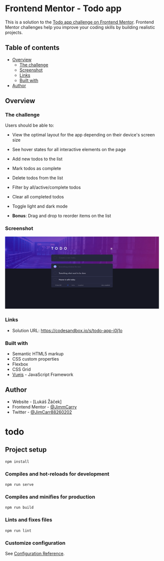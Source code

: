 # Frontend Mentor - Todo app

This is a solution to the [Todo app challenge on Frontend Mentor](https://www.frontendmentor.io/challenges/todo-app-Su1_KokOW). Frontend Mentor challenges help you improve your coding skills by building realistic projects. 

## Table of contents

- [Overview](#overview)
  - [The challenge](#the-challenge)
  - [Screenshot](#screenshot)
  - [Links](#links)
  - [Built with](#built-with)
- [Author](#author)

## Overview

### The challenge

Users should be able to:

- View the optimal layout for the app depending on their device's screen size
- See hover states for all interactive elements on the page
- Add new todos to the list
- Mark todos as complete
- Delete todos from the list
- Filter by all/active/complete todos
- Clear all completed todos
- Toggle light and dark mode

- **Bonus**: Drag and drop to reorder items on the list

### Screenshot

![Design preview for the FAQ accordion card solution coding challenge](./design/015.png)

### Links

- Solution URL: https://codesandbox.io/s/todo-app-i0j1o

### Built with

- Semantic HTML5 markup
- CSS custom properties
- Flexbox
- CSS Grid
- [Vuejs](https://v3.vuejs.org/) - JavaScript Framework

## Author

- Website - [Lukáš Žáček]
- Frontend Mentor - [@JimmCarry](https://www.frontendmentor.io/profile/JimmCarry)
- Twitter - [@JimCarr88260202](https://twitter.com/JimCarr88260202)

# todo

## Project setup
```
npm install
```

### Compiles and hot-reloads for development
```
npm run serve
```

### Compiles and minifies for production
```
npm run build
```

### Lints and fixes files
```
npm run lint
```

### Customize configuration
See [Configuration Reference](https://cli.vuejs.org/config/).
